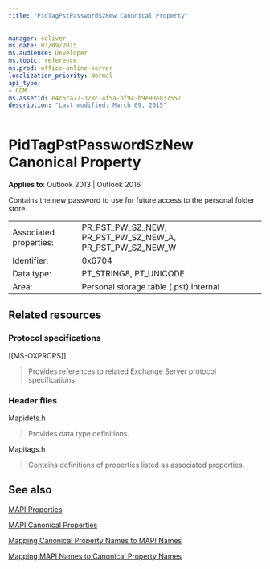 ```yaml
---
title: "PidTagPstPasswordSzNew Canonical Property"
 
 
manager: soliver
ms.date: 03/09/2015
ms.audience: Developer
ms.topic: reference
ms.prod: office-online-server
localization_priority: Normal
api_type:
- COM
ms.assetid: e4c5ca77-328c-4f5a-bf94-b9e90e837557
description: "Last modified: March 09, 2015"
---
```


# PidTagPstPasswordSzNew Canonical Property

  
  
**Applies to**: Outlook 2013 | Outlook 2016 
  
Contains the new password to use for future access to the personal folder store.
  
|||
|:-----|:-----|
|Associated properties:  <br/> |PR_PST_PW_SZ_NEW, PR_PST_PW_SZ_NEW_A, PR_PST_PW_SZ_NEW_W  <br/> |
|Identifier:  <br/> |0x6704  <br/> |
|Data type:  <br/> |PT_STRING8, PT_UNICODE  <br/> |
|Area:  <br/> |Personal storage table (.pst) internal  <br/> |
   
## Related resources

### Protocol specifications

[[MS-OXPROPS]] 
  
> Provides references to related Exchange Server protocol specifications.
    
### Header files

Mapidefs.h
  
> Provides data type definitions.
    
Mapitags.h
  
> Contains definitions of properties listed as associated properties.
    
## See also



[MAPI Properties](mapi-properties.md)
  
[MAPI Canonical Properties](mapi-canonical-properties.md)
  
[Mapping Canonical Property Names to MAPI Names](mapping-canonical-property-names-to-mapi-names.md)
  
[Mapping MAPI Names to Canonical Property Names](mapping-mapi-names-to-canonical-property-names.md)


